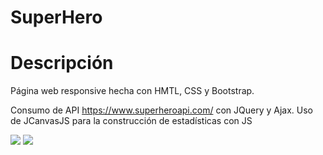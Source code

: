<h1>SuperHero</h1>

Descripción
=========
Página web responsive hecha con HMTL, CSS y Bootstrap.

Consumo de API https://www.superheroapi.com/ con JQuery y Ajax. Uso de JCanvasJS para la construcción de estadísticas con JS

<img src="https://i.imgur.com/ElsVBTY.png" />
<img src="https://i.imgur.com/AYbGq5m.png" />

